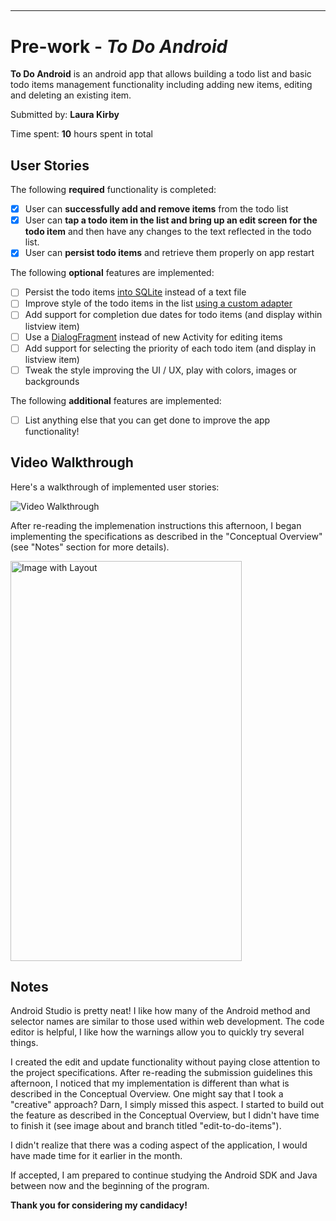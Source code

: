 ##
-----------

# Pre-work - *To Do Android*

**To Do Android** is an android app that allows building a todo list and basic todo items management functionality including adding new items, editing and deleting an existing item.

Submitted by: **Laura Kirby**

Time spent: **10** hours spent in total

## User Stories

The following **required** functionality is completed:

* [x] User can **successfully add and remove items** from the todo list
* [x] User can **tap a todo item in the list and bring up an edit screen for the todo item** and then have any changes to the text reflected in the todo list.
* [x] User can **persist todo items** and retrieve them properly on app restart

The following **optional** features are implemented:

* [ ] Persist the todo items [into SQLite](http://guides.codepath.com/android/Persisting-Data-to-the-Device#sqlite) instead of a text file
* [ ] Improve style of the todo items in the list [using a custom adapter](http://guides.codepath.com/android/Using-an-ArrayAdapter-with-ListView)
* [ ] Add support for completion due dates for todo items (and display within listview item)
* [ ] Use a [DialogFragment](http://guides.codepath.com/android/Using-DialogFragment) instead of new Activity for editing items
* [ ] Add support for selecting the priority of each todo item (and display in listview item)
* [ ] Tweak the style improving the UI / UX, play with colors, images or backgrounds

The following **additional** features are implemented:

* [ ] List anything else that you can get done to improve the app functionality!

## Video Walkthrough

Here's a walkthrough of implemented user stories:

<img src='http://i.imgur.com/68MGXMw.gif?1' title='Video Walkthrough' width='' alt='Video Walkthrough' />

After re-reading the implemenation instructions this afternoon, I began implementing the specifications as described in the "Conceptual Overview" (see "Notes" section for more details). 

<img src="https://c3.staticflickr.com/8/7671/27380962954_a1b581e5e7_z.jpg" width="370" height="640" alt="Image with Layout">

## Notes

Android Studio is pretty neat! I like how many of the Android method and selector names are similar to those used within web development. The code editor is helpful, I like how the warnings allow you to quickly try several things.

I created the edit and update functionality without paying close attention to the project specifications. After re-reading the submission guidelines this afternoon, I noticed that my implementation is different than what is described in the Conceptual Overview. One might say that I took a "creative" approach? Darn, I simply missed this aspect. I started to build out the feature as described in the Conceptual Overview, but I didn't have time to finish it (see image about and branch titled "edit-to-do-items"). 

I didn't realize that there was a coding aspect of the application, I would have made time for it earlier in the month.

If accepted, I am prepared to continue studying the Android SDK and Java between now and the beginning of the program.

**Thank you for considering my candidacy!**

